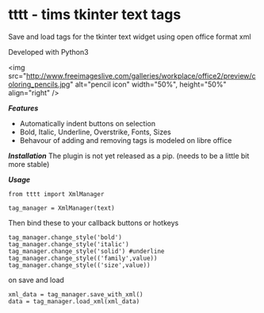 tttt - tims tkinter text tags
===========

Save and load tags for the tkinter text widget using open office format xml

Developed with Python3

<img src="http://www.freeimageslive.com/galleries/workplace/office2/preview/coloring_pencils.jpg" alt="pencil icon" width="50%", height="50%" align="right" />


***Features***
* Automatically indent buttons on selection
* Bold, Italic, Underline, Overstrike, Fonts, Sizes
* Behavour of adding and removing tags is modeled on libre office

***Installation***
The plugin is not yet released as a pip. (needs to be a little bit more stable)

***Usage***

```
from tttt import XmlManager

tag_manager = XmlManager(text)
```
Then bind these to your callback buttons or hotkeys
```
tag_manager.change_style('bold') 
tag_manager.change_style('italic')
tag_manager.change_style('solid') #underline 
tag_manager.change_style(('family',value)) 
tag_manager.change_style(('size',value))
```
on save and load
```
xml_data = tag_manager.save_with_xml()
data = tag_manager.load_xml(xml_data)
```




